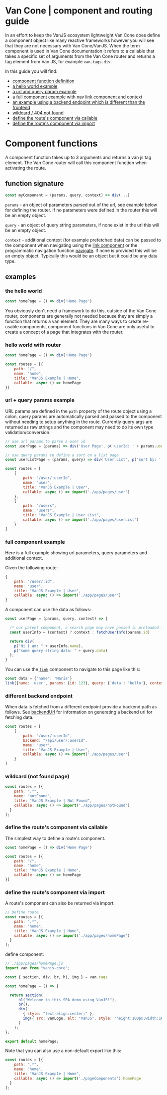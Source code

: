 # Van Cone | component and routing guide

In an effort to keep the VanJS ecosystem lightweight Van Cone does define a component object like many reactive frameworks however you will see that they are not necessary with Van Cone/VanJS. When the term component is used in Van Cone documentation it refers to a callable that takes a specific set of arguments from the Van Cone router and returns a tag element from Van JS, for example `van.tags.div`.

In this guide you will find:

* [component function definition](#function-signature)
* [a hello world example](#hello-world-with-router)
* [a url and query param example](#url--query-params-example)
* [a full component example with nav link component and context](#full-component-example)
* [an example using a backend endpoint which is different than the frontend](#different-backend-endpoint)
* [wildcard / 404 not found](#wildcard-not-found-page)
* [define the route's component via callable](#define-the-routes-component-via-callable)
* [define the route's component via import](#define-the-routes-component-via-import)

# Component functions

A component function takes up to 3 arguments and returns a van js tag element. The Van Cone router will call this component function when activating the route.

## function signature

```javascript
const myComponent = (params, query, context) => div(...)
```

`params` - an object of parameters parsed out of the url, see example below for defining the router. If no parameters were defined in the router this will be an empty object.

`query` - an object of query string parameters, if none exist in the url this will be an empty object.

`context` - additional context (for example prefetched data) can be passed to the component when navigating using the [link component](./api-reference.md#linkprops-children) or the programmatic navigation function [navigate](./api-reference.md#navigateroutename-options). If none is provided this will be an empty object. Typically this would be an object but it could be any data type.

## examples

### the hello world

```javascript
const homePage = () => div('Home Page')
```

You obviously don't need a framework to do this, outside of the Van Cone router, components are generally not needed because they are simply a function that returns a van element. They are many ways to create re-usable components, component functions in Van Cone are only useful to create a concept of a page that integrates with the router.


### hello world with router
```javascript
const homePage = () => div('Home Page')

const routes = [{
    path: "/",
    name: "home",
    title: "VanJS Example | Home",
    callable: async () => homePage
}]
```

### url + query params example
URL params are defined in the `path` property of the route object using a colon, query params are automatically parsed and passed to the component without needing to setup anything in the route. Currently query args are returned as raw strings and the component may need to do its own type validation/conversion.

```javascript
// use url params to parse a user id
const userPage = (params) => div('User Page', p('userId: ' + params.userId))

// use query params to define a sort on a list page
const userListPage = (params, query) => div('User List', p('sort by: ' + query.sort))

const routes = [
    {
        path: "/user/:userId",
        name: "user",
        title: "VanJS Example | User",
        callable: async () => import('./app/pages/user')
    },
    {
        path: "/users",
        name: "users",
        title: "VanJS Example | User List",
        callable: async () => import('./app/pages/userList')
    }
]
```

### full component example
Here is a full example showing url parameters, query parameters and additional context.

Given the following route:
```javascript
{
    path: "/user/:id",
    name: "user",
    title: "VanJS Example | User",
    callable: async () => import('./app/pages/user')
}
```

A component can use the data as follows:
```javascript
const userPage = (params, query, context) => {

  /* our parent component, a search page may have passed in preloaded information via link, if not, we'll fetch it */
  const userInfo = (context) ? context : fetchUserInfo(params.id)

  return div(
    p("Hi I am: " + userInfo.name),
    p("some query string data: " + query.data)
  );
}

```

You can use the [`link`](./api-reference.md#linkprops-children) component to navigate to this page like this:

```javascript
const data = {'name': 'María'}
link({name: 'user', params: {id: 123}, query: {'data': 'hello'}, context: data}, 'User')
```

### different backend endpoint
When data is fetched from a different endpoint provide a backend path as follows. See [backendUrl](./api-reference.md#backendurlroutename-params-query) for information on generating a backend url for fetching data.
```javascript
const routes = [
    {
        path: "/user/:userId",
        backend: "/api/user/:userId",
        name: "user",
        title: "VanJS Example | User",
        callable: async () => import('./app/pages/user')
    }
]
```

### wildcard (not found page)
```javascript
const routes = [{
    path: ".*",
    name: "notFound",
    title: "VanJS Example | Not Found",
    callable: async () => import('./app/pages/notFound')
  }
];
```

### define the route's component via callable
The simplest way to define a route's component.
```javascript
const homePage = () => div('Home Page')

const routes = [{
    path: "/",
    name: "home",
    title: "VanJS Example | Home",
    callable: async () => homePage
}]
```

### define the route's component via import
A route's component can also be returned via import.

```javascript
// Define route
const routes = [{
    path: ".*",
    name: "home",
    title: "VanJS Example | Home",
    callable: async () => import('./app/pages/homePage')
  }
];
```

define component:
```javascript
// ./app/pages/homePage.js
import van from "vanjs-core";

const { section, div, br, h1, img } = van.tags

const homePage = () => {

  return section(
      h1("Welcome to this SPA demo using VanJS!"),
      br(),
      div(
        { style: "text-align:center;" },
        img({ src: vanLogo, alt: "VanJS", style: "height:100px;width:100px;" })
      )
    );
};

export default homePage;

```

Note that you can also use a non-default export like this:

```javascript
const routes = [{
    path: ".*",
    name: "home",
    title: "VanJS Example | Home",
    callable: async () => import('./pageComponents').homePage
  }
];
```